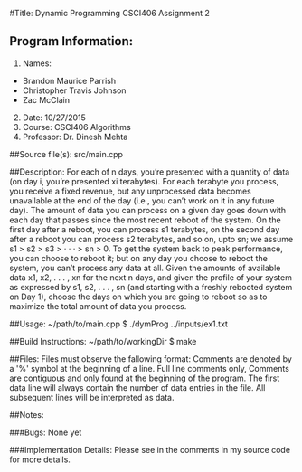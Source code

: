 
#Title: Dynamic Programming
CSCI406 Assignment 2

## Program Information:

1. Names: 
* Brandon Maurice Parrish
* Christopher Travis Johnson
* Zac McClain
2. Date: 10/27/2015
3. Course: CSCI406 Algorithms
4. Professor: Dr. Dinesh Mehta

##Source file(s):
	src/main.cpp

##Description:
For each of n days, you’re presented with a quantity of
data (on day i, you’re presented xi terabytes). For each terabyte you process, you receive a
fixed revenue, but any unprocessed data becomes unavailable at the end of the day (i.e., you
can’t work on it in any future day). The amount of data you can process on a given day goes 
down with each day that passes since the most recent reboot of the system. On the first day 
after a reboot, you can process s1 terabytes, on the second day after a reboot you can 
process s2 terabytes, and so on, upto sn; we assume s1 > s2 > s3 > · · · > sn > 0. To get 
the system back to peak performance, you can choose to reboot it; but on any day you choose 
to reboot the system, you can’t process any data at all. Given the amounts of available data 
x1, x2, . . . , xn for the next n days, and given the profile of your system as expressed by 
s1, s2, . . . , sn (and starting with a freshly rebooted system on Day 1), choose the days on 
which you are going to reboot so as to maximize the total amount of data you process.

##Usage:
	~/path/to/main.cpp $ ./dymProg ../inputs/ex1.txt

##Build Instructions:
	~/path/to/workingDir $ make

##Files:
Files must observe the fallowing format: Comments are denoted by a '%' symbol
at the beginning of a line. Full line comments only, Comments are contiguous and only
found at the beginning of the program. The first data line will always contain the
number of data entries in the file. All subsequent lines will be interpreted as data.

##Notes:

###Bugs:
None yet

###Implementation Details:
Please see in the comments in my source code for more details.

